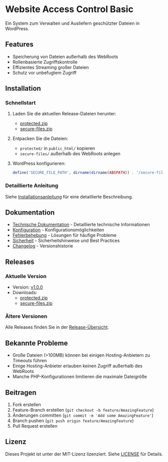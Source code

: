 # Website Access Control Basic

Ein System zum Verwalten und Ausliefern geschützter Dateien in WordPress.

## Features

- Speicherung von Dateien außerhalb des WebRoots
- Rollenbasierte Zugriffskontrolle
- Effizientes Streaming großer Dateien
- Schutz vor unbefugtem Zugriff

## Installation

### Schnellstart

1. Laden Sie die aktuellen Release-Dateien herunter:
   - [protected.zip](https://github.com/your-username/Website-Access-Control-Basic/releases/latest/download/protected.zip)
   - [secure-files.zip](https://github.com/your-username/Website-Access-Control-Basic/releases/latest/download/secure-files.zip)

2. Entpacken Sie die Dateien:
   - `protected/` in `public_html/` kopieren
   - `secure-files/` außerhalb des WebRoots anlegen

3. WordPress konfigurieren:
   ```php
   define('SECURE_FILE_PATH', dirname(dirname(ABSPATH)) . '/secure-files');
   ```

### Detaillierte Anleitung

Siehe [Installationsanleitung](docs/installation.md) für eine detaillierte Beschreibung.

## Dokumentation

- [Technische Dokumentation](docs/technical.md) - Detaillierte technische Informationen
- [Konfiguration](docs/configuration.md) - Konfigurationsmöglichkeiten
- [Fehlerbehebung](docs/troubleshooting.md) - Lösungen für häufige Probleme
- [Sicherheit](docs/security.md) - Sicherheitshinweise und Best Practices
- [Changelog](docs/changelog.md) - Versionshistorie

## Releases

### Aktuelle Version
- Version: [v1.0.0](https://github.com/your-username/Website-Access-Control-Basic/releases/latest)
- Downloads:
  - [protected.zip](https://github.com/your-username/Website-Access-Control-Basic/releases/latest/download/protected.zip)
  - [secure-files.zip](https://github.com/your-username/Website-Access-Control-Basic/releases/latest/download/secure-files.zip)

### Ältere Versionen
Alle Releases finden Sie in der [Release-Übersicht](https://github.com/your-username/Website-Access-Control-Basic/releases).

## Bekannte Probleme

- Große Dateien (>100MB) können bei einigen Hosting-Anbietern zu Timeouts führen
- Einige Hosting-Anbieter erlauben keinen Zugriff außerhalb des WebRoots
- Manche PHP-Konfigurationen limitieren die maximale Dateigröße

## Beitragen

1. Fork erstellen
2. Feature-Branch erstellen (`git checkout -b feature/AmazingFeature`)
3. Änderungen committen (`git commit -m 'Add some AmazingFeature'`)
4. Branch pushen (`git push origin feature/AmazingFeature`)
5. Pull Request erstellen

## Lizenz

Dieses Projekt ist unter der MIT-Lizenz lizenziert. Siehe [LICENSE](LICENSE) für Details.
